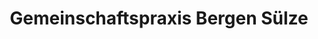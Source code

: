 ---
title: "Gemeinschaftspraxis Bergen Sülze"
url: /bergen/gemeinschaftspraxis-bergen-suelze/
shop: Optiker
---